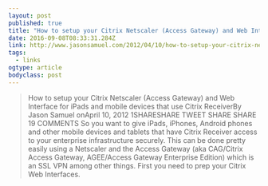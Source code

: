 ```yaml
---
layout: post 
published: true 
title: "How to setup your Citrix Netscaler (Access Gateway) and Web Interface for iPads and mobile devices that use Citrix Receiver – JasonSamuel.com" 
date: 2016-09-08T08:33:31.284Z 
link: http://www.jasonsamuel.com/2012/04/10/how-to-setup-your-citrix-netscaler-access-gateway-and-web-interface-for-ipads-and-mobile-devices-that-use-citrix-receiver/ 
tags:
  - links
ogtype: article 
bodyclass: post 
---
```


> How to setup your Citrix Netscaler (Access Gateway) and Web Interface for iPads and mobile devices that use Citrix ReceiverBy Jason Samuel
onApril 10, 2012
1SHARESHARE TWEET SHARE SHARE 19 COMMENTS
So you want to give iPads, iPhones, Android phones and other mobile devices and tablets that have Citrix Receiver access to your enterprise infrastructure securely. This can be done pretty easily using a Netscaler and the Access Gateway (aka CAG/Citrix Access Gateway, AGEE/Access Gateway Enterprise Edition) which is an SSL VPN among other things. First you need to prep your Citrix Web Interfaces.